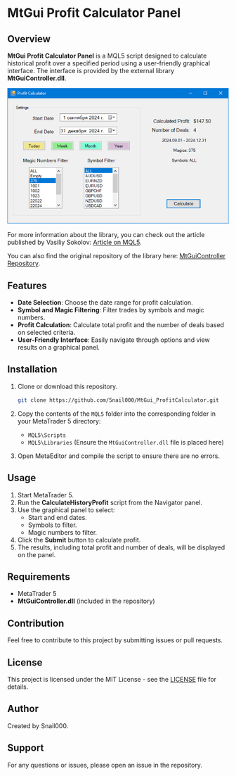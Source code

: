 # MtGui Profit Calculator Panel

## Overview
**MtGui Profit Calculator Panel** is a MQL5 script designed to calculate historical profit over a specified period using a user-friendly graphical interface. The interface is provided by the external library **MtGuiController.dll**.  
  
![Profit Calculator Interface](images/ProfitCalculatorPanel.jpg)

For more information about the library, you can check out the article published by Vasiliy Sokolov: [Article on MQL5](https://www.mql5.com/ru/articles/6549).

You can also find the original repository of the library here: [MtGuiController Repository](https://github.com/PublicMqlProjects/MtGuiController).

## Features
- **Date Selection**: Choose the date range for profit calculation.
- **Symbol and Magic Filtering**: Filter trades by symbols and magic numbers.
- **Profit Calculation**: Calculate total profit and the number of deals based on selected criteria.
- **User-Friendly Interface**: Easily navigate through options and view results on a graphical panel.

## Installation
1. Clone or download this repository.
   ```bash
   git clone https://github.com/5nail000/MtGui_ProfitCalculator.git

2. Copy the contents of the `MQL5` folder into the corresponding folder in your MetaTrader 5 directory:
   - `MQL5\Scripts`
   - `MQL5\Libraries` (Ensure the `MtGuiController.dll` file is placed here)

3. Open MetaEditor and compile the script to ensure there are no errors.

## Usage
1. Start MetaTrader 5.
2. Run the **CalculateHistoryProfit** script from the Navigator panel.
3. Use the graphical panel to select:
   - Start and end dates.
   - Symbols to filter.
   - Magic numbers to filter.
4. Click the **Submit** button to calculate profit.
5. The results, including total profit and number of deals, will be displayed on the panel.

## Requirements
- MetaTrader 5
- **MtGuiController.dll** (included in the repository)

## Contribution
Feel free to contribute to this project by submitting issues or pull requests.

## License
This project is licensed under the MIT License - see the [LICENSE](https://mit-license.org/) file for details.

## Author
Created by Snail000.

## Support
For any questions or issues, please open an issue in the repository.
